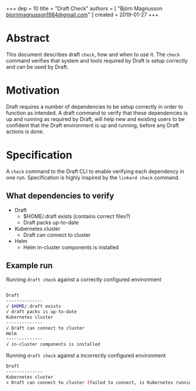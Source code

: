 +++
dep = 10
title = "Draft Check"
authors = [ "Björn Magnusson <bjornmagnusson1984@gmail.com>" ]
created = 2019-01-27
+++

# Abstract

This document describes draft `check`, how and when to use it. The `check` command verifies that system and tools required by Draft is setup correctly and can be used by Draft.

# Motivation

Draft requires a number of dependencies to be setup correctly in order to function as intended.
A draft command to verify that these dependencies is up and running as required by Draft, will help new and existing users to be confident that the Draft environment is up and running, before any Draft actions is done.

# Specification

A `check` command to the Draft CLI to enable verifying each dependency in one run.
Specification is highly inspired by the `linkerd check` command.

## What dependencies to verify

* Draft
  * $HOME/.draft exists (contains correct files?)
  * Draft packs up-to-date
* Kubernetes cluster
  * Draft can connect to cluster
* Helm 
  * Helm in-cluster components is installed

## Example run

Running `draft check` against a correctly configured environment

```bash

Draft
--------------
√ $HOME/.draft exists
√ draft packs is up-to-date
Kubernetes cluster
--------------
√ Draft can connect to cluster
Helm 
--------------
√ in-cluster components is installed
```

Running `draft check` against a incorrectly configured environment
```bash
Draft 
--------------
Kubernetes cluster
× Draft can connect to cluster (failed to connect, is Kubernetes running?)
```